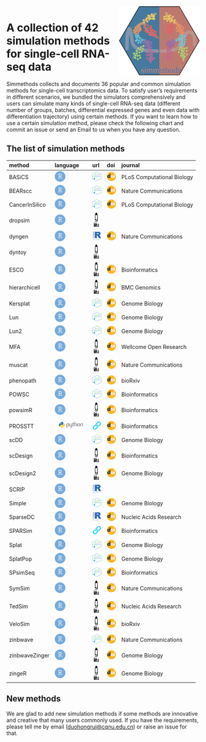 
<img src="man/figures/simmethods_logo.png" align="right" width = "210px" height="180px"/>

# A collection of 42 simulation methods for single-cell RNA-seq data

Simmethods collects and documents 36 popular and common simulation
methods for single-cell transcriptomics data. To satisfy user’s
requirements in different scenarios, we bundled the simulators
comprehensively and users can simulate many kinds of single-cell RNA-seq
data (different number of groups, batches, differential expressed genes
and even data with differentiation trajectory) using certain methods. If
you want to learn how to use a certain simulation method, please check
the following chart and commit an issue or send an Email to us when you
have any question.

## The list of simulation methods

| method         | language                                                           | url                                                                                                                                                                  | doi                                                                                                                              | journal                    |
|:---------------|:-------------------------------------------------------------------|:---------------------------------------------------------------------------------------------------------------------------------------------------------------------|:---------------------------------------------------------------------------------------------------------------------------------|:---------------------------|
| BASiCS         | <img src='man/figures/R_logo.png' height='28px' width='28px'>      | <a href='https://bioconductor.org/packages/release/bioc/html/BASiCS.html'><img src='man/figures/bioconductor_logo.png' height='24px' width = '24px'></a>             | <a href='https://doi.org/10.1371/journal.pcbi.1004333'><img src='man/figures/doi_logo.png' height='24px' width = '24px'></a>     | PLoS Computational Biology |
| BEARscc        | <img src='man/figures/R_logo.png' height='28px' width='28px'>      | <a href='https://www.bioconductor.org/packages/release/bioc/html/BEARscc.html'><img src='man/figures/bioconductor_logo.png' height='24px' width = '24px'></a>        | <a href='https://doi.org/10.1038/s41467-018-03608-y'><img src='man/figures/doi_logo.png' height='24px' width = '24px'></a>       | Nature Communications      |
| CancerInSilico | <img src='man/figures/R_logo.png' height='28px' width='28px'>      | <a href='https://www.bioconductor.org/packages/release/bioc/html/CancerInSilico.html'><img src='man/figures/bioconductor_logo.png' height='24px' width = '24px'></a> | <a href='https://doi.org/10.1371/journal.pcbi.1006935'><img src='man/figures/doi_logo.png' height='24px' width = '24px'></a>     | PLoS Computational Biology |
| dropsim        | <img src='man/figures/R_logo.png' height='28px' width='28px'>      | <a href='https://github.com/marchinilab/dropsim'><img src='man/figures/github_logo.png' height='38px' width = '21px'></a>                                            |                                                                                                                                  |                            |
| dyngen         | <img src='man/figures/R_logo.png' height='28px' width='28px'>      | <a href='https://cran.r-project.org/web/packages/dyngen/index.html'><img src='man/figures/CRAN_logo.png' height='24px' width = '24px'></a>                           | <a href='https://doi.org/10.1038/s41467-021-24152-2'><img src='man/figures/doi_logo.png' height='24px' width = '24px'></a>       | Nature Communications      |
| dyntoy         | <img src='man/figures/R_logo.png' height='28px' width='28px'>      | <a href='https://github.com/dynverse/dyntoy'><img src='man/figures/github_logo.png' height='38px' width = '21px'></a>                                                |                                                                                                                                  |                            |
| ESCO           | <img src='man/figures/R_logo.png' height='28px' width='28px'>      | <a href='https://github.com/JINJINT/ESCO'><img src='man/figures/github_logo.png' height='38px' width = '21px'></a>                                                   | <a href='https://doi.org/10.1093/bioinformatics/btab116'><img src='man/figures/doi_logo.png' height='24px' width = '24px'></a>   | Bioinformatics             |
| hierarchicell  | <img src='man/figures/R_logo.png' height='28px' width='28px'>      | <a href='https://github.com/kdzimm/hierarchicell'><img src='man/figures/github_logo.png' height='38px' width = '21px'></a>                                           | <a href='https://doi.org/10.1186/s12864-021-07635-w'><img src='man/figures/doi_logo.png' height='24px' width = '24px'></a>       | BMC Genomics               |
| Kersplat       | <img src='man/figures/R_logo.png' height='28px' width='28px'>      | <a href='https://bioconductor.org/packages/release/bioc/html/splatter.html'><img src='man/figures/bioconductor_logo.png' height='24px' width = '24px'></a>           | <a href='https://doi.org/10.1186/s13059-017-1305-0'><img src='man/figures/doi_logo.png' height='24px' width = '24px'></a>        | Genome Biology             |
| Lun            | <img src='man/figures/R_logo.png' height='28px' width='28px'>      | <a href='https://bioconductor.org/packages/release/bioc/html/splatter.html'><img src='man/figures/bioconductor_logo.png' height='24px' width = '24px'></a>           | <a href='https://doi.org/10.1186/s13059-017-1305-0'><img src='man/figures/doi_logo.png' height='24px' width = '24px'></a>        | Genome Biology             |
| Lun2           | <img src='man/figures/R_logo.png' height='28px' width='28px'>      | <a href='https://bioconductor.org/packages/release/bioc/html/splatter.html'><img src='man/figures/bioconductor_logo.png' height='24px' width = '24px'></a>           | <a href='https://doi.org/10.1186/s13059-017-1305-0'><img src='man/figures/doi_logo.png' height='24px' width = '24px'></a>        | Genome Biology             |
| MFA            | <img src='man/figures/R_logo.png' height='28px' width='28px'>      | <a href='https://github.com/kieranrcampbell/mfa'><img src='man/figures/github_logo.png' height='38px' width = '21px'></a>                                            | <a href='https://doi.org/10.12688/wellcomeopenres.11087.1'><img src='man/figures/doi_logo.png' height='24px' width = '24px'></a> | Wellcome Open Research     |
| muscat         | <img src='man/figures/R_logo.png' height='28px' width='28px'>      | <a href='https://github.com/HelenaLC/muscat'><img src='man/figures/github_logo.png' height='38px' width = '21px'></a>                                                | <a href='https://doi.org/10.1038/s41467-020-19894-4'><img src='man/figures/doi_logo.png' height='24px' width = '24px'></a>       | Nature Communications      |
| phenopath      | <img src='man/figures/R_logo.png' height='28px' width='28px'>      | <a href='https://bioconductor.org/packages/release/bioc/html/phenopath.html'><img src='man/figures/bioconductor_logo.png' height='24px' width = '24px'></a>          | <a href='https://doi.org/10.1101/159913'><img src='man/figures/doi_logo.png' height='24px' width = '24px'></a>                   | bioRxiv                    |
| POWSC          | <img src='man/figures/R_logo.png' height='28px' width='28px'>      | <a href='http://www.bioconductor.org/packages/release/bioc/html/POWSC.html'><img src='man/figures/bioconductor_logo.png' height='24px' width = '24px'></a>           | <a href='https://doi.org/10.1093/bioinformatics/btaa607'><img src='man/figures/doi_logo.png' height='24px' width = '24px'></a>   | Bioinformatics             |
| powsimR        | <img src='man/figures/R_logo.png' height='28px' width='28px'>      | <a href='https://github.com/bvieth/powsimR'><img src='man/figures/github_logo.png' height='38px' width = '21px'></a>                                                 | <a href='https://doi.org/10.1093/bioinformatics/btx435'><img src='man/figures/doi_logo.png' height='24px' width = '24px'></a>    | Bioinformatics             |
| PROSSTT        | <img src='man/figures/python_logo.png' height='28px' width='84px'> | <a href='http://wwwuser.gwdg.de/~compbiol/prosstt/doc/'><img src='man/figures/URL.png' height='24px' width = '24px'></a>                                             | <a href='https://doi.org/10.1093/bioinformatics/btz078'><img src='man/figures/doi_logo.png' height='24px' width = '24px'></a>    | Bioinformatics             |
| scDD           | <img src='man/figures/R_logo.png' height='28px' width='28px'>      | <a href='https://www.bioconductor.org/packages/release/bioc/html/scDD.html'><img src='man/figures/bioconductor_logo.png' height='24px' width = '24px'></a>           | <a href='https://doi.org/10.1186/s13059-016-1077-y'><img src='man/figures/doi_logo.png' height='24px' width = '24px'></a>        | Genome Biology             |
| scDesign       | <img src='man/figures/R_logo.png' height='28px' width='28px'>      | <a href='https://github.com/Vivianstats/scDesign'><img src='man/figures/github_logo.png' height='38px' width = '21px'></a>                                           | <a href='https://doi.org/10.1093/bioinformatics/btz321'><img src='man/figures/doi_logo.png' height='24px' width = '24px'></a>    | Bioinformatics             |
| scDesign2      | <img src='man/figures/R_logo.png' height='28px' width='28px'>      | <a href='https://github.com/JSB-UCLA/scDesign2'><img src='man/figures/github_logo.png' height='38px' width = '21px'></a>                                             | <a href='https://doi.org/10.1186/s13059-021-02367-2'><img src='man/figures/doi_logo.png' height='24px' width = '24px'></a>       | Genome Biology             |
| SCRIP          | <img src='man/figures/R_logo.png' height='28px' width='28px'>      | <a href='https://cran.r-project.org/web/packages/SCRIP/index.html'><img src='man/figures/CRAN_logo.png' height='24px' width = '24px'></a>                            |                                                                                                                                  |                            |
| Simple         | <img src='man/figures/R_logo.png' height='28px' width='28px'>      | <a href='https://bioconductor.org/packages/release/bioc/html/splatter.html'><img src='man/figures/bioconductor_logo.png' height='24px' width = '24px'></a>           | <a href='https://doi.org/10.1186/s13059-017-1305-0'><img src='man/figures/doi_logo.png' height='24px' width = '24px'></a>        | Genome Biology             |
| SparseDC       | <img src='man/figures/R_logo.png' height='28px' width='28px'>      | <a href='https://cran.rstudio.com/web/packages/SparseDC/index.html'><img src='man/figures/CRAN_logo.png' height='24px' width = '24px'></a>                           | <a href='https://doi.org/10.1093/nar/gkx1113'><img src='man/figures/doi_logo.png' height='24px' width = '24px'></a>              | Nucleic Acids Research     |
| SPARSim        | <img src='man/figures/R_logo.png' height='28px' width='28px'>      | <a href='https://gitlab.com/sysbiobig/sparsim'><img src='man/figures/URL.png' height='24px' width = '24px'></a>                                                      | <a href='https://doi.org/10.1093/bioinformatics/btz752'><img src='man/figures/doi_logo.png' height='24px' width = '24px'></a>    | Bioinformatics             |
| Splat          | <img src='man/figures/R_logo.png' height='28px' width='28px'>      | <a href='https://bioconductor.org/packages/release/bioc/html/splatter.html'><img src='man/figures/bioconductor_logo.png' height='24px' width = '24px'></a>           | <a href='https://doi.org/10.1186/s13059-017-1305-0'><img src='man/figures/doi_logo.png' height='24px' width = '24px'></a>        | Genome Biology             |
| SplatPop       | <img src='man/figures/R_logo.png' height='28px' width='28px'>      | <a href='https://bioconductor.org/packages/release/bioc/html/splatter.html'><img src='man/figures/bioconductor_logo.png' height='24px' width = '24px'></a>           | <a href='https://doi.org/10.1186/s13059-021-02546-1'><img src='man/figures/doi_logo.png' height='24px' width = '24px'></a>       | Genome Biology             |
| SPsimSeq       | <img src='man/figures/R_logo.png' height='28px' width='28px'>      | <a href='https://www.bioconductor.org/packages/release/bioc/html/SPsimSeq.html'><img src='man/figures/bioconductor_logo.png' height='24px' width = '24px'></a>       | <a href='https://doi.org/10.1093/bioinformatics/btaa105'><img src='man/figures/doi_logo.png' height='24px' width = '24px'></a>   | Bioinformatics             |
| SymSim         | <img src='man/figures/R_logo.png' height='28px' width='28px'>      | <a href='https://github.com/YosefLab/SymSim'><img src='man/figures/github_logo.png' height='38px' width = '21px'></a>                                                | <a href='https://doi.org/10.1038/s41467-019-10500-w'><img src='man/figures/doi_logo.png' height='24px' width = '24px'></a>       | Nature Communications      |
| TedSim         | <img src='man/figures/R_logo.png' height='28px' width='28px'>      | <a href='https://github.com/Galaxeee/TedSim'><img src='man/figures/github_logo.png' height='38px' width = '21px'></a>                                                | <a href='https://doi.org/10.1093/nar/gkac235'><img src='man/figures/doi_logo.png' height='24px' width = '24px'></a>              | Nucleic Acids Research     |
| VeloSim        | <img src='man/figures/R_logo.png' height='28px' width='28px'>      | <a href='https://github.com/PeterZZQ/VeloSim'><img src='man/figures/github_logo.png' height='38px' width = '21px'></a>                                               | <a href='https://doi.org/10.1101/2021.01.11.426277'><img src='man/figures/doi_logo.png' height='24px' width = '24px'></a>        | bioRxiv                    |
| zinbwave       | <img src='man/figures/R_logo.png' height='28px' width='28px'>      | <a href='http://www.bioconductor.org/packages/release/bioc/html/zinbwave.html'><img src='man/figures/bioconductor_logo.png' height='24px' width = '24px'></a>        | <a href='https://doi.org/10.1038/s41467-017-02554-5'><img src='man/figures/doi_logo.png' height='24px' width = '24px'></a>       | Nature Communications      |
| zinbwaveZinger | <img src='man/figures/R_logo.png' height='28px' width='28px'>      | <a href='https://github.com/statOmics/zinbwaveZinger'><img src='man/figures/github_logo.png' height='38px' width = '21px'></a>                                       | <a href='https://doi.org/10.1186/s13059-018-1406-4'><img src='man/figures/doi_logo.png' height='24px' width = '24px'></a>        | Genome Biology             |
| zingeR         | <img src='man/figures/R_logo.png' height='28px' width='28px'>      | <a href='https://github.com/statOmics/zingeR'><img src='man/figures/github_logo.png' height='38px' width = '21px'></a>                                               | <a href='https://doi.org/10.1186/s13059-018-1406-4'><img src='man/figures/doi_logo.png' height='24px' width = '24px'></a>        | Genome Biology             |

## New methods

We are glad to add new simulation methods if some methods are innovative
and creative that many users commonly used. If you have the
requirements, please tell me by email (<duohongrui@cqnu.edu.cn>) or
raise an issue for that.
